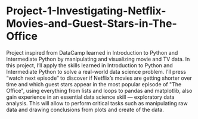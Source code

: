# Project-1-Investigating-Netflix-Movies-and-Guest-Stars-in-The-Office
Project inspired from DataCamp learned in Introduction to Python and Intermediate Python by manipulating and visualizing movie and TV data. In this project, I’ll apply the skills learned in Introduction to Python and Intermediate Python to solve a real-world data science problem. I’ll press “watch next episode” to discover if Netflix’s movies are getting shorter over time and which guest stars appear in the most popular episode of "The Office", using everything from lists and loops to pandas and matplotlib,  also gain experience in an essential data science skill — exploratory data analysis. This will allow to perform critical tasks such as manipulating raw data and drawing conclusions from plots and create of the data.
